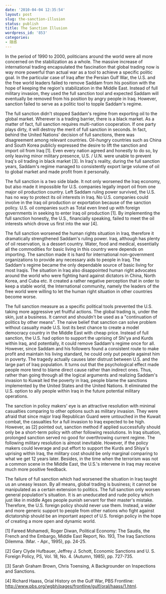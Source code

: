 ```yaml
---
date: '2010-04-04 12:35:54'
layout: post
slug: the-sanction-illusion
status: publish
title: The Sanction Illusion
wordpress_id: '853'
categories:
- 随感
---
```


In the period of 1990 to 2000, politicians around the world were all more concerned on the stabilization as a whole. The massive increase of international trading encapsulated the fascination that global trading now is way more powerful than actual war as a tool to achieve a specific politic goal. In the particular case of Iraq after the Persian Gulf War, the U.S. and the free world leaders failed to remove Saddam from his position with the hope of keeping the region's stabilization in the Middle East. Instead of full military invasion, they used the full sanction tool and expected Saddam will eventually be removed from his position by angry people in Iraq. However, sanction failed to serve as a politic tool to topple Saddam's regime.

The full sanction didn't stopped Saddam's regime from exporting oil to the global market. Wherever is a trading barrier, there is a black market. As a matter of fact, full sanction requires multi-nation cooperation. If one party plays dirty, it will destroy the merit of full sanction in seconds. In fact, behind the United Nations' decision of full sanctions, there was disagreement among relevant countries. Oil-hungry countries such as China and South Korea publicly expressed the desire to lift the sanction and import oil from Iraq [1]. Even every nation agreed and honestly to do so, by only leaving minor military presence, U.S. / U.N. were unable to prevent Iraq's oil trading in black market [3]. In Iraq's reality, during the full sanction years, Saddam's regime managed to consistently export large volume of oil to global market and made profit from it personally.

The full sanction is a two side blade. It not only worsened the Iraq economy, but also made it impossible for U.S. companies legally import oil from one major oil production country. Left Saddam ruling power survived, the U.S. has no way to protect its oil interests in Iraq. No U.S. companies could involve in the Iraq oil production or exportation because of the sanction policy. U.S. oil companies such as Total even lined up with foreign governments in seeking to enter Iraq oil production [1]. By implementing the full sanction honestly, the U.S., financially speaking, failed to meet the oil interests which drove us first into the war [4].

The full sanction worsened the human rights situation in Iraq, therefore it dramatically strengthened Saddam's ruling power. Iraq, although has plenty of oil reservation, is a dessert country. Water, food and medical, essentially all the commodities for basic living in this country were depends on importing. The sanction made it is hard for international non-government organizations to provide any necessary aids to people in Iraq. The Saddam's regime became the only dependable source of basic living for most Iraqis. The situation in Iraq also disappointed human right advocates around the world who were fighting hard against dictators in China, North Korea, and Cuba etc. It created a rather negative perception that in order to keep a stable world, the International community, namely the leaders of the free world were willing to let the human right situation in other countries become worse.

The full sanction measure as a specific political tools prevented the U.S. taking more aggressive yet fruitful actions. The global trading is, under the skin, just a business. It cannot and shouldn't be used as a "continuation of politics by other means". The naive belief that sanction can solve problem without casualty made U.S. lost its best chance to create a model democracy country in the Middle East with cheap price. Instead of full sanction, the U.S. had option to support the uprising of Shi'ya and Kurds within Iraq, and potentially, it could remove Saddam's regime once for all. However, since Saddam and his followers found a consistent route to make profit and maintain his living standard, he could only put  people against him in poverty. The tragedy actually causes later distrust between U.S. and the large part of Iraq population. It turns out that the psychological effect made people more tend to blame direct cause rather than indirect ones. Thus, rather than going through all the logical arguments and realizing Saddam's invasion to Kuwait led the poverty in Iraq, people blame the sanctions implemented by the United States and the United Nations. It eliminated the U.S. option to ally people within Iraq in the future potential military operations.

The sanction in policy makers' eye is an attractive resolution with minimal casualties comparing to other options such as military invasion. They were afraid that since major Iraqi Republican Guard were untouched in the Kuwait combat, the casualties for a full invasion to Iraq expected to be high. However, as [2] pointed out, sanction method if applied successfully should only be a short-term policy with other following resolutions. In Iraq situation, prolonged sanction served no good for overthrowing current regime. The following military resolution is almost inevitable. However, if the policy makers could leverage and put effort to support the Kurds and Shiya's uprising within Iraq, the military cost should be only marginal comparing to what we get 12 years later. Besides, in the time when the terrorism was not a common scene in the Middle East, the U.S.'s intervene in Iraq may receive much more positive feedback.

The failure of full sanction which had worsened the situation in Iraq taught us an uneasy lesson. By all means, global trading is business; it cannot be manipulated as a certain extension to politics. The full sanction only worsen general population's situation. It is an uneducated and rude policy which just like in middle Ages people punish servant for their master's mistake. Therefore, the U.S. foreign policy should never use them. Instead, a wider and more generic support to people from other nations who fight against dictatorship should be an important aspect of U.S. foreign policy in the hope of creating a more open and dynamic world.

[1] Fareed Mohamedi, Roger Diwan, Political Economy: The Saudis, the French and the Embargo, Middle East Report, No. 193, The Iraq Sanctions Dilemma. (Mar. - Apr., 1995), pp. 24-25.

[2] Gary Clyde Hufbauer, Jeffrey J. Schott, Economic Sanctions and U. S. Foreign Policy, PS, Vol. 18, No. 4. (Autumn, 1985), pp. 727-735.

[3] Sarah Graham Brown, Chris Toensing, A Backgrounder on Inspections and Sanctions.

[4] Richard Haass, Orial History on the Gulf War, PBS Frontline: http://www.pbs.org/wgbh/pages/frontline/gulf/oral/haass/1.html.
